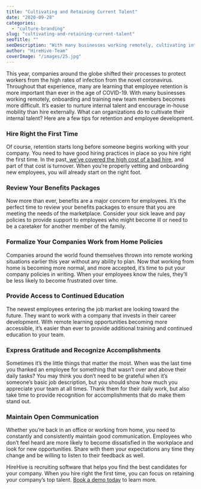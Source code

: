 ```yaml
---
title: "Cultivating and Retaining Current Talent"
date: "2020-09-28"
categories:
  - "culture-branding"
slug: "cultivating-and-retaining-current-talent"
seoTitle: ""
seoDescription: "With many businesses working remotely, cultivating internal talent and encouraging in-house mobility might now be a better solution than hiring externally."
author: "HireHive-Team"
coverImage: "/images/25.jpg"
---
```


This year, companies around the globe shifted their processes to protect workers from the high rates of infection from the novel coronavirus. Throughout that experience, many are learning that employee retention is more important than ever in the age of COVID-19. With many businesses working remotely, onboarding and training new team members becomes more difficult. It’s easier to nurture internal talent and encourage in-house mobility than hire externally. What can organizations do to cultivate their internal talent? Here are a few tips for retention and employee development.

### **Hire Right the First Time**

Of course, retention starts long before someone begins working with your company. You need to have good hiring practices in place so you hire right the first time. In the past[, we’ve covered the high cost of a bad hire](https://hirehive.com/high-cost-of-bad-hire/), and part of that cost is turnover. When you’re properly vetting and onboarding new employees, you will already start on the right foot.

### **Review Your Benefits Packages**

Now more than ever, benefits are a major concern for employees. It’s the perfect time to review your benefits packages to ensure that you are meeting the needs of the marketplace. Consider your sick leave and pay policies to provide support to employees who might become ill or need to be a caretaker for another member of the family.

### **Formalize Your Companies Work from Home Policies**

Companies around the world found themselves thrown into remote working situations earlier this year without any ability to plan. Now that working from home is becoming more normal, and more accepted, it’s time to put your company policies in writing. When your employees know the rules, they’ll be less likely to become frustrated over time.

### **Provide Access to Continued Education**

The newest employees entering the job market are looking toward the future. They want to work with a company that invests in their career development. With remote learning opportunities becoming more accessible, it’s easier than ever to provide additional training and continued education to your team.

### **Express Gratitude and Recognize Accomplishments**

Sometimes it’s the little things that matter the most. When was the last time you thanked an employee for something that wasn’t over and above their daily tasks? You may think you don’t need to be grateful when it’s someone’s basic job description, but you should show how much you appreciate your team at all times. Thank them for their daily work, but also take time to provide recognition for accomplishments that do make them stand out.

### **Maintain Open Communication**

Whether you’re back in an office or working from home, you need to constantly and consistently maintain good communication. Employees who don’t feel heard are more likely to become dissatisfied in the workplace and look for new opportunities. Share with them your expectations any time they change and be willing to listen to their feedback as well.

HireHive is recruiting software that helps you find the best candidates for your company. When you hire right the first time, you can focus on retaining your company’s top talent. [Book a demo today](https://calendly.com/maelledefrancesco/hirehive-demo) to learn more.
